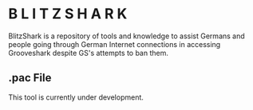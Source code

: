 B L I T Z S H A R K
===================
BlitzShark is a repository of tools and knowledge to assist Germans and people going through German Internet connections in accessing Grooveshark despite GS's attempts to ban them.


.pac File
---------
This tool is currently under development.
